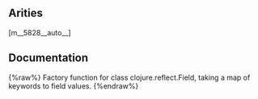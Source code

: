 ## Arities
[m__5828__auto__]

## Documentation
{%raw%}
Factory function for class clojure.reflect.Field, taking a map of keywords to field values.
{%endraw%}
